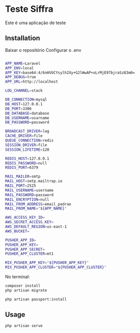 # Teste Siffra

Este é uma aplicação de teste

## Installation

Baixar o repositório
Configurar o .env


```bash

APP_NAME=Laravel
APP_ENV=local
APP_KEY=base64:4/6nHVUCYsylh2Xy+G2lWwAP+oLrMjE97bjraSz83m0=
APP_DEBUG=true
APP_URL=http://localhost

LOG_CHANNEL=stack

DB_CONNECTION=mysql
DB_HOST=127.0.0.1
DB_PORT=3306
DB_DATABASE=database
DB_USERNAME=usarname
DB_PASSWORD=password

BROADCAST_DRIVER=log
CACHE_DRIVER=file
QUEUE_CONNECTION=redis
SESSION_DRIVER=file
SESSION_LIFETIME=120

REDIS_HOST=127.0.0.1
REDIS_PASSWORD=null
REDIS_PORT=6379

MAIL_MAILER=smtp
MAIL_HOST=smtp.mailtrap.io
MAIL_PORT=2525
MAIL_USERNAME=username
MAIL_PASSWORD=password
MAIL_ENCRYPTION=null
MAIL_FROM_ADDRESS=email_padrao
MAIL_FROM_NAME="${APP_NAME}"

AWS_ACCESS_KEY_ID=
AWS_SECRET_ACCESS_KEY=
AWS_DEFAULT_REGION=us-east-1
AWS_BUCKET=

PUSHER_APP_ID=
PUSHER_APP_KEY=
PUSHER_APP_SECRET=
PUSHER_APP_CLUSTER=mt1

MIX_PUSHER_APP_KEY="${PUSHER_APP_KEY}"
MIX_PUSHER_APP_CLUSTER="${PUSHER_APP_CLUSTER}"
```


No terminal:

```bash
composer install
php artisan migrate

php artisan passport:install
```

## Usage

```bash
php artisan serve
```